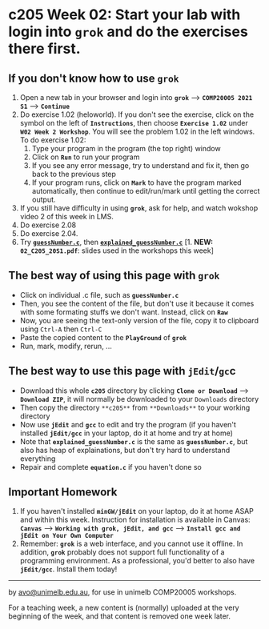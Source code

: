  c205 Week 02: Start your lab with login into `grok` and do the exercises there first.
=======

If you don't know how to use `grok`
---------------------------------
1. Open a new tab in your browser and login into **`grok`** --> **`COMP20005 2021 S1`** --> **`Continue`**  
1. Do exercise 1.02 (heloworld). If you don't see the exercise, click on the symbol on the left of **`Instructions`**, then choose **`Exercise 1.02`** under **`W02 Week 2 Workshop`**. You will see the problem 1.02 in the left windows. To do exercise 1.02:
   1. Type your program in the program (the top right) window
   1. Click on **`Run`** to run your program
   1. If you see any error message, try to understand and fix it, then go back to the previous step
   1. If your program runs, click on **`Mark`** to have the program marked automatically, then continue to edit/run/mark until getting the correct output.
1. If you still have difficulty in using **`grok`**, ask for help,
and watch wokshop video 2 of this week in LMS.
1. Do exercise 2.08 
1. Do exercise 2.04. 
1. Try [**`guessNumber.c`**](./gessNumber.c), then [**`explained_guessNumber.c`**](./explained_guessNumber.c)
[1. **NEW:** **`02_C205_20S1.pdf`**: slides used in the workshops this week]

The best way of using this page with **`grok`**
--------------------------------------------
  * Click on individual .c file, such as **`guessNumber.c`**
  * Then, you see the content of the file, but don't use it because it comes with some formating stuffs we don't want. Instead, click on **`Raw`**
  * Now, you are seeing the text-only version of the file, copy it to clipboard using `Ctrl-A` then `Ctrl-C`
  * Paste the copied content to the **`PlayGround`** of **`grok`**
  * Run, mark, modify, rerun, ... 

The best way to use this page with **`jEdit`**/**`gc`c**
--------------------------------------------------
  * Download this whole **`c205`** directory by clicking **`Clone or Download`** --> **`Download ZIP`**, it will normally be downloaded to your `Downloads` directory
  * Then copy the directory `**c205**` from `**Downloads**` to your working directory
  * Now use **`jEdit`** and **`gcc`** to edit and try the program (if you haven't 
installed **`jEdit/gcc`** in your laptop, do it at home and try at home)
  * Note that **`explained_guessNumber.c`** is the same as **`guessNumber.c`**, but also has heap of explainations, but don't try hard to understand everything 
  * Repair and complete **`equation.c`** if you haven't done so 

Important Homework
-----------------
1. If you haven't installed **`minGW/jEdit`** on your laptop, do it at home ASAP and within this week. Instruction for installation is available in Canvas: 
**`Canvas`** -->  **`Working with grok, jEdit, and gcc`** --> **`Install gcc and jEdit on Your Own Computer`**
1. Remember: **`grok`** is a web interface, and you cannot use it offline. In addition, **`grok`** probably does not support full functionality of a programming environment. As a professional, you'd better to also have **`jEdit/gcc`**. Install them today!



-------------------------------------------------------------
by avo@unimelb.edu.au, for use in unimelb COMP20005 workshops.

For a teaching week, a new content is (normally) uploaded at the very beginning of the week, and that content is removed one week later.

